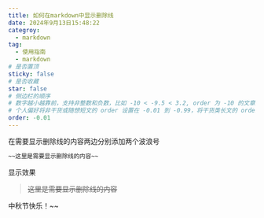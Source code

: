 ```yaml
---
title: 如何在markdown中显示删除线
date: 2024年9月13日15:48:22
categroy:
  - markdown
tag:
  - 使用指南
  - markdown
# 是否置顶
sticky: false
# 是否收藏
star: false
# 侧边栏的顺序
# 数字越小越靠前，支持非整数和负数，比如 -10 < -9.5 < 3.2, order 为 -10 的文章会最靠上。
# 个人偏好将非干货或随想短文的 order 设置在 -0.01 到 -0.99，将干货类长文的 order 设置在 -1 到负无穷。每次新增文章都会在上一篇的基础上递减 order 值。
order: -0.01
---
```


在需要显示删除线的内容两边分别添加两个波浪号
```txt
~~这里是需要显示删除线的内容~~
```

显示效果
>~~这里是需要显示删除线的内容~~

中秋节快乐！~~